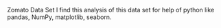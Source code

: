 Zomato Data Set
I find this analysis of this data set for help of python like pandas, NumPy, matplotlib, seaborn.  

